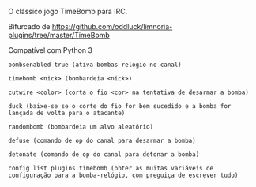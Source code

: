 O clássico jogo TimeBomb para IRC.

Bifurcado de https://github.com/oddluck/limnoria-plugins/tree/master/TimeBomb

Compatível com Python 3

```
bombsenabled true (ativa bombas-relógio no canal)
```
```
timebomb <nick> (bombardeia <nick>)
```
```
cutwire <color> (corta o fio <cor> na tentativa de desarmar a bomba)
```
```
duck (baixe-se se o corte do fio for bem sucedido e a bomba for lançada de volta para o atacante)
```
```
randombomb (bombardeia um alvo aleatório)
```
```
defuse (comando de op do canal para desarmar a bomba)
```
```
detonate (comando de op do canal para detonar a bomba)
```
```
config list plugins.timebomb (obter as muitas variáveis ​​de configuração para a bomba-relógio, com preguiça de escrever tudo)
```
